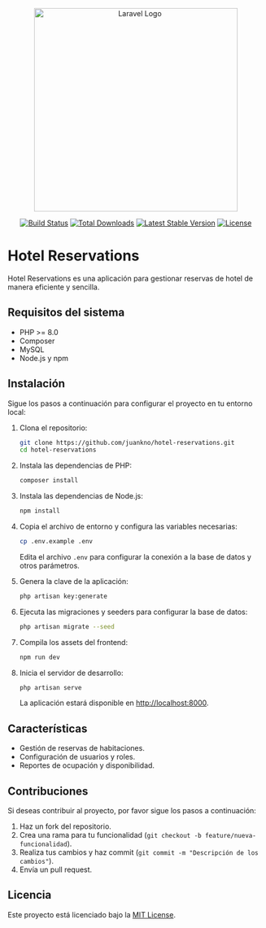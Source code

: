 <p align="center"><a href="https://laravel.com" target="_blank"><img src="https://raw.githubusercontent.com/laravel/art/master/logo-lockup/5%20SVG/2%20CMYK/1%20Full%20Color/laravel-logolockup-cmyk-red.svg" width="400" alt="Laravel Logo"></a></p>

<p align="center">
<a href="https://github.com/laravel/framework/actions"><img src="https://github.com/laravel/framework/workflows/tests/badge.svg" alt="Build Status"></a>
<a href="https://packagist.org/packages/laravel/framework"><img src="https://img.shields.io/packagist/dt/laravel/framework" alt="Total Downloads"></a>
<a href="https://packagist.org/packages/laravel/framework"><img src="https://img.shields.io/packagist/v/laravel/framework" alt="Latest Stable Version"></a>
<a href="https://packagist.org/packages/laravel/framework"><img src="https://img.shields.io/packagist/l/laravel/framework" alt="License"></a>
</p>

# Hotel Reservations

Hotel Reservations es una aplicación para gestionar reservas de hotel de manera eficiente y sencilla.

## Requisitos del sistema

- PHP >= 8.0
- Composer
- MySQL
- Node.js y npm

## Instalación

Sigue los pasos a continuación para configurar el proyecto en tu entorno local:

1. Clona el repositorio:
   ```bash
   git clone https://github.com/juankno/hotel-reservations.git
   cd hotel-reservations
   ```

2. Instala las dependencias de PHP:
   ```bash
   composer install
   ```

3. Instala las dependencias de Node.js:
   ```bash
   npm install
   ```

4. Copia el archivo de entorno y configura las variables necesarias:
   ```bash
   cp .env.example .env
   ```

   Edita el archivo `.env` para configurar la conexión a la base de datos y otros parámetros.

5. Genera la clave de la aplicación:
   ```bash
   php artisan key:generate
   ```

6. Ejecuta las migraciones y seeders para configurar la base de datos:
   ```bash
   php artisan migrate --seed
   ```

7. Compila los assets del frontend:
   ```bash
   npm run dev
   ```

8. Inicia el servidor de desarrollo:
   ```bash
   php artisan serve
   ```

   La aplicación estará disponible en [http://localhost:8000](http://localhost:8000).

## Características

- Gestión de reservas de habitaciones.
- Configuración de usuarios y roles.
- Reportes de ocupación y disponibilidad.

## Contribuciones

Si deseas contribuir al proyecto, por favor sigue los pasos a continuación:

1. Haz un fork del repositorio.
2. Crea una rama para tu funcionalidad (`git checkout -b feature/nueva-funcionalidad`).
3. Realiza tus cambios y haz commit (`git commit -m "Descripción de los cambios"`).
4. Envía un pull request.

## Licencia

Este proyecto está licenciado bajo la [MIT License](LICENSE).
